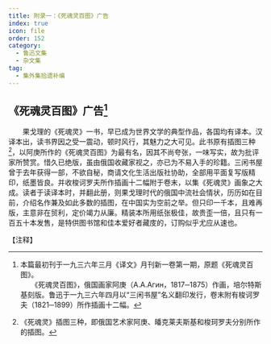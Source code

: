 ```yaml
---
title: 附录一：《死魂灵百图》广告
index: true
icon: file
order: 152
category:
  - 鲁迅文集
  - 杂文集
tag:  
  - 集外集拾遗补编
---
```


## 《死魂灵百图》广告[^①]

　　果戈理的《死魂灵》一书，早已成为世界文学的典型作品，各国均有译本。汉译本出，读书界因之受一震动，顿时风行，其魅力之大可见。此书原有插图三种[^②]，以阿庚所作的《死魂灵百图》为最有名，因其不尚夸张，一味写实，故为批评家所赞赏。惜久已绝版，虽由俄国收藏家视之，亦已为不易入手的珍籍。三闲书屋曾于去年获得一部，不欲自秘，商请文化生活出版社协助，全部用平面复写版精印，纸墨皆良。并收梭诃罗夫所作插画十二幅附于卷末，以集《死魂灵》画象之大成。读者于读译本时，并翻此册，则果戈理时代的俄国中流社会情状，历历如在目前，介绍名作兼及如此多数的插图，在中国实为空前之举。但只印一千本，且难再版，主意非在贸利，定价竭力从廉。精装本所用纸张极佳，故贵歪一倍，且只有一百五十本发售，是特供图书馆和佳本爱好者藏庋的，订购似乎尤应从速也。

【注释】

[^①]:本篇最初刊于一九三六年三月《译文》月刊新一卷第一期，原题《死魂灵百图》。  
    　　《死魂灵百图》，俄国画家阿庚（А.А.Агин，1817─1875）作画，培尔特斯基刻版。鲁迅于一九三六年四月以“三闲书屋”名义翻印发行，卷末附有梭诃罗夫（1821─1899）所作插画十二幅。

[^②]:《死魂灵》插图三种，即俄国艺术家阿庚、皤克莱夫斯基和梭珂罗夫分别所作的插图。
